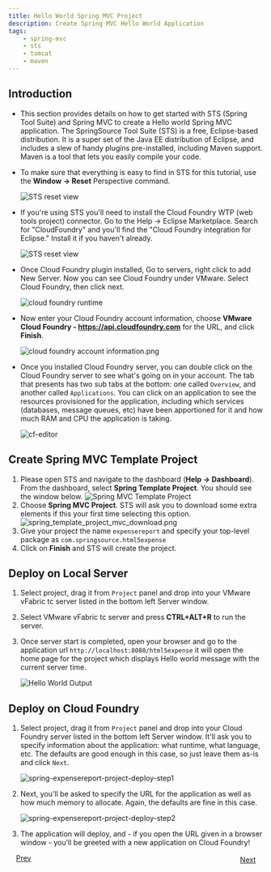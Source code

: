 ```yaml
---
title: Hello World Spring MVC Project
description: Create Spring MVC Hello World Application
tags:
    - spring-mvc
    - sts
    - tomcat
    - maven
---
```


## Introduction
* This section provides details on how to get started with STS (Spring Tool Suite) and Spring MVC to create a Hello world Spring MVC application. The SpringSource Tool Suite (STS) is a free, Eclipse-based distribution. It is a super set of the Java EE distribution of Eclipse, and includes a slew of handy plugins pre-installed, including Maven support. Maven is a tool that lets you easily compile your code.

* To make sure that everything is easy to find in STS for this tutorial, use the **Window -> Reset** Perspective command.

    ![STS reset view](/images/spring_tutorial/sts-reset-view.png)

* If you're using STS you'll need to install the Cloud Foundry WTP (web tools project) connector. Go to the Help -> Eclipse Marketplace. Search for "CloudFoundry" and you'll find the "Cloud Foundry integration for Eclipse." Install it if you haven't already.

    ![STS reset view](/images/spring_tutorial/eclipse-marketplace.png)

* Once Cloud Foundry plugin installed, Go to servers, right click to add New Server. Now you can see Cloud Foundry under VMware. Select Cloud Foundry, then click next.

    ![cloud foundry runtime](/images/spring_tutorial/cloud_foundry.png)

* Now enter your Cloud Foundry account information, choose **VMware Cloud Foundry - https://api.cloudfoundry.com** for the URL, and click **Finish**.

    ![cloud foundry account information.png](/images/spring_tutorial/cloud_foundry_account.png)

* Once you installed Cloud Foundry server, you can double click on the Cloud Foundry server to see what's going on in your account. The tab that presents has two sub tabs at the bottom: one called `Overview`, and another called `Applications`. You can click on an application to see the resources provisioned for the application, including which services (databases, message queues, etc) have been apportioned for it and how much RAM and CPU the application is taking.

   ![cf-editor](/images/screenshots/configuring-STS/cf_eclipse_cf_editor.png)

## Create Spring MVC Template Project
1. Please open STS and navigate to the dashboard (**Help -> Dashboard**). From the dashboard, select **Spring Template Project**. You should see the window below.
  ![Spring MVC Template Project](/images/spring_tutorial/spring_template_project_mvc.png)
2. Choose **Spring MVC Project**.  STS will ask you to download some extra
elements if this your first time selecting this option.
  ![spring_template_project_mvc_download.png](/images/spring_tutorial/spring_template_project_mvc_download.png)
3. Give your project the name `expensereport` and specify your top-level package as `com.springsource.html5expense`
4. Click on **Finish** and STS will create the project.

## Deploy on Local Server
1. Select project, drag it from `Project` panel and drop into your VMware vFabric tc server listed in the bottom left Server window.
2. Select VMware vFabric tc server and press **CTRL+ALT+R** to run the server.
3. Once server start is completed, open your browser and go to the application url `http://localhost:8080/html5expense` it will open the home page for the project which displays Hello world message with the current server time.

	![Hello World Output](/images/spring_tutorial/hello_world.png)

## Deploy on Cloud Foundry
1. Select project, drag it from `Project` panel and drop into your Cloud Foundry server listed in the bottom left Server window. It'll ask you to specify information about the application: what runtime, what language, etc. The defaults are good enough in this case, so just leave them as-is and click `Next`.

    ![spring-expensereport-project-deploy-step1](/images/spring_tutorial/project_deploy_step2.png)

2. Next, you'll be asked to specify the URL for the application as well as how much memory to allocate. Again, the defaults are fine in this case.

    ![spring-expensereport-project-deploy-step2](/images/spring_tutorial/project_deploy_step3.png)

3. The application will deploy, and - if you open the URL given in a browser window - you'll be greeted with a new application on Cloud Foundry!

<a class="button-plain" style="padding: 3px 15px;" href="/frameworks/java/spring/tutorials/springmvc-jpa-postgres/spring-getting-started-with-STS.html">Prev</a> <a class="button-plain" style="padding: 3px 15px; float: right" href="/frameworks/java/spring/tutorials/springmvc-jpa-postgres/spring-expensereport-app-tutorial.html">Next</a>

